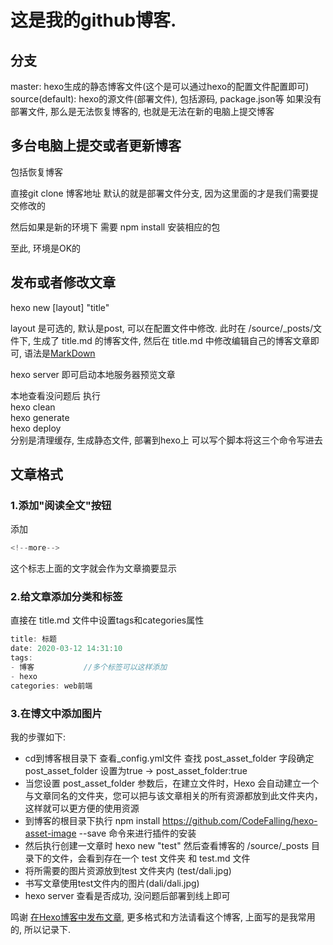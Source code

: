 # 这是我的github博客.
## 分支
master: hexo生成的静态博客文件(这个是可以通过hexo的配置文件配置即可)
source(default): hexo的源文件(部署文件), 包括源码, package.json等
如果没有部署文件, 那么是无法恢复博客的, 也就是无法在新的电脑上提交博客

## 多台电脑上提交或者更新博客
包括恢复博客

直接git clone 博客地址 默认的就是部署文件分支, 因为这里面的才是我们需要提交修改的

然后如果是新的环境下 需要 npm install 安装相应的包

至此, 环境是OK的

## 发布或者修改文章
hexo new [layout] "title"

layout 是可选的, 默认是post, 可以在配置文件中修改. 此时在 /source/_posts/文件下, 生成了 title.md 的博客文件, 然后在 title.md 中修改编辑自己的博客文章即可, 语法是[MarkDown](https://www.runoob.com/markdown/md-tutorial.html)

hexo server 即可启动本地服务器预览文章

本地查看没问题后 执行<br />
hexo clean<br />
hexo generate<br />
hexo deploy<br />
分别是清理缓存, 生成静态文件, 部署到hexo上
可以写个脚本将这三个命令写进去

## 文章格式
### **1.添加"阅读全文"按钮**
添加
```c++
<!--more-->
```
这个标志上面的文字就会作为文章摘要显示
### **2.给文章添加分类和标签**
直接在 title.md 文件中设置tags和categories属性
```c++
title: 标题
date: 2020-03-12 14:31:10
tags:
- 博客           //多个标签可以这样添加
- hexo
categories: web前端
```
### **3.在博文中添加图片**
我的步骤如下:
* cd到博客根目录下 查看_config.yml文件 查找 post_asset_folder 字段确定post_asset_folder 设置为true -> post_asset_folder:true
* 当您设置 post_asset_folder 参数后，在建立文件时，Hexo 会自动建立一个与文章同名的文件夹，您可以把与该文章相关的所有资源都放到此文件夹内，这样就可以更方便的使用资源
* 到博客的根目录下执行 npm install https://github.com/CodeFalling/hexo-asset-image --save 命令来进行插件的安装
* 然后执行创建一文章时 hexo new "test" 然后查看博客的 /source/_posts 目录下的文件，会看到存在一个 test 文件夹 和 test.md 文件
* 将所需要的图片资源放到test 文件夹内 (test/dali.jpg)
* 书写文章使用test文件内的图片(dali/dali.jpg)
* hexo server 查看是否成功, 没问题后部署到线上即可


鸣谢 [在Hexo博客中发布文章](https://winney07.github.io/2018/08/02/%E5%9C%A8Hexo%E5%8D%9A%E5%AE%A2%E4%B8%AD%E5%8F%91%E5%B8%83%E6%96%87%E7%AB%A0/), 更多格式和方法请看这个博客, 上面写的是我常用的, 所以记录下.




